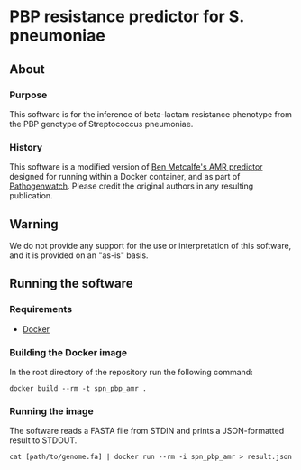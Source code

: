 # PBP resistance predictor for S. pneumoniae

## About

### Purpose

This software is for the inference of beta-lactam resistance phenotype from the PBP genotype of Streptococcus
pneumoniae.

### History

This software is a modified version of [Ben Metcalfe's AMR predictor](https://github.com/BenJamesMetcalf/Spn_Scripts_Reference) designed for running within a Docker container, and as part of
[Pathogenwatch](https://pathogen.watch/). Please credit the original authors in any resulting publication.

## Warning

We do not provide any support for the use or interpretation of this software, and it is provided on an "as-is" basis.

## Running the software

### Requirements

- [Docker](https://www.docker.com/)

### Building the Docker image

In the root directory of the repository run the following command:

```
docker build --rm -t spn_pbp_amr .
```

### Running the image

The software reads a FASTA file from STDIN and prints a JSON-formatted result to STDOUT.

```
cat [path/to/genome.fa] | docker run --rm -i spn_pbp_amr > result.json
```